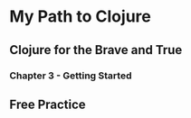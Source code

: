 # My Path to Clojure

## Clojure for the Brave and True
### Chapter 3 - Getting Started

## Free Practice
